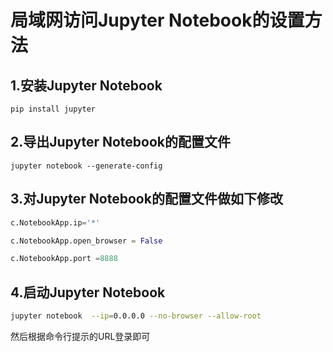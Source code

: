 # 局域网访问Jupyter Notebook的设置方法

## 1.安装Jupyter Notebook
```pip install jupyter```

## 2.导出Jupyter Notebook的配置文件
```
jupyter notebook --generate-config
```


## 3.对Jupyter Notebook的配置文件做如下修改

```python
c.NotebookApp.ip='*'

c.NotebookApp.open_browser = False

c.NotebookApp.port =8888
```

## 4.启动Jupyter Notebook
```bash
jupyter notebook  --ip=0.0.0.0 --no-browser --allow-root
```
然后根据命令行提示的URL登录即可







